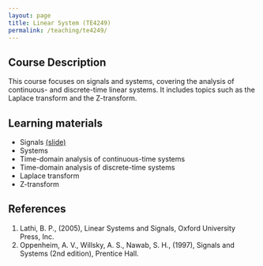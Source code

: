 ```yaml
---
layout: page
title: Linear System (TE4249)
permalink: /teaching/te4249/
--- 
```


## Course Description
This course focuses on signals and systems, covering the analysis of continuous- and discrete-time linear systems. It includes topics such as the Laplace transform and the Z-transform.

## Learning materials

* Signals [(slide)](/teaching/te4249/lecture1.pdf)
* Systems
* Time-domain analysis of continuous-time systems
* Time-domain analysis of discrete-time systems
* Laplace transform
* Z-transform

## References

1. Lathi, B. P., (2005), Linear Systems and Signals, Oxford University Press, Inc.
1. Oppenheim, A. V., Willsky, A. S., Nawab, S. H., (1997), Signals and Systems (2nd edition), Prentice Hall.
